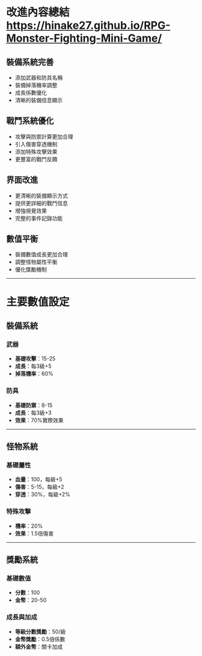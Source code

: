 # 改進內容總結 https://hinake27.github.io/RPG-Monster-Fighting-Mini-Game/

## 裝備系統完善
- 添加武器和防具名稱  
- 裝備掉落機率調整  
- 成長係數優化  
- 清晰的裝備信息顯示  

## 戰鬥系統優化
- 攻擊與防禦計算更加合理  
- 引入傷害穿透機制  
- 添加特殊攻擊效果  
- 更豐富的戰鬥反饋  

## 界面改進
- 更清晰的裝備顯示方式  
- 提供更詳細的戰鬥信息  
- 增強視覺效果  
- 完整的事件記錄功能  

## 數值平衡
- 裝備數值成長更加合理  
- 調整怪物屬性平衡  
- 優化獎勵機制  

---

# 主要數值設定

## 裝備系統

### 武器
- **基礎攻擊**：15-25  
- **成長**：每3級+5  
- **掉落機率**：60%  

### 防具
- **基礎防禦**：8-15  
- **成長**：每3級+3  
- **效果**：70%實際效果  

---

## 怪物系統

### 基礎屬性
- **血量**：100，每級+5  
- **傷害**：5-15，每級+2  
- **穿透**：30%，每級+2%  

### 特殊攻擊
- **機率**：20%  
- **效果**：1.5倍傷害  

---

## 獎勵系統

### 基礎數值
- **分數**：100  
- **金幣**：20-50  

### 成長與加成
- **等級分數獎勵**：50/級  
- **金幣獎勵**：0.5倍係數  
- **額外金幣**：關卡加成  
